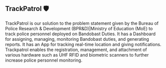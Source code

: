 ## TrackPatrol 🛡️

TrackPatrol is our solution to the problem statement given by the Bureau of Police Research & Development (BPR&D)|Ministry of Education (MoE) to track police personnel deployed on Bandobast Duties.
It has a Dashboard for assigning, managing, monitoring Bandobast duties, and generating reports.
It has an App for tracking real-time location and giving notifications. 
Trackpatrol enables the registration, management, and attachment of various hardware such as UHF RFID and biometric scanners to further increase police personnel monitoring. 
<!--

**Here are some ideas to get you started:**
🙋‍♀️ A short introduction - what is your organization all about?
🌈 Contribution guidelines - how can the community get involved?
👩‍💻 Useful resources - where can the community find your docs? Is there anything else the community should know?
🍿 Fun facts - what does your team eat for breakfast?
🧙 Remember, you can do mighty things with the power of [Markdown](https://docs.github.com/github/writing-on-github/getting-started-with-writing-and-formatting-on-github/basic-writing-and-formatting-syntax)
-->
